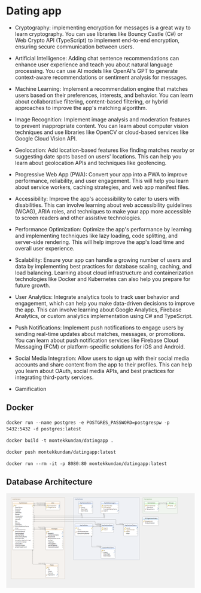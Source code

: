 # Dating app

- Cryptography: implementing encryption for messages is a great way to learn cryptography. You can use libraries like Bouncy Castle (C#) or Web Crypto API (TypeScript) to implement end-to-end encryption, ensuring secure communication between users.

- Artificial Intelligence: Adding chat sentence recommendations can enhance user experience and teach you about natural language processing. You can use AI models like OpenAI's GPT to generate context-aware recommendations or sentiment analysis for messages.

- Machine Learning: Implement a recommendation engine that matches users based on their preferences, interests, and behavior. You can learn about collaborative filtering, content-based filtering, or hybrid approaches to improve the app's matching algorithm.

- Image Recognition: Implement image analysis and moderation features to prevent inappropriate content. You can learn about computer vision techniques and use libraries like OpenCV or cloud-based services like Google Cloud Vision API.

- Geolocation: Add location-based features like finding matches nearby or suggesting date spots based on users' locations. This can help you learn about geolocation APIs and techniques like geofencing.

- Progressive Web App (PWA): Convert your app into a PWA to improve performance, reliability, and user engagement. This will help you learn about service workers, caching strategies, and web app manifest files.

- Accessibility: Improve the app's accessibility to cater to users with disabilities. This can involve learning about web accessibility guidelines (WCAG), ARIA roles, and techniques to make your app more accessible to screen readers and other assistive technologies.

- Performance Optimization: Optimize the app's performance by learning and implementing techniques like lazy loading, code splitting, and server-side rendering. This will help improve the app's load time and overall user experience.

- Scalability: Ensure your app can handle a growing number of users and data by implementing best practices for database scaling, caching, and load balancing. Learning about cloud infrastructure and containerization technologies like Docker and Kubernetes can also help you prepare for future growth.

- User Analytics: Integrate analytics tools to track user behavior and engagement, which can help you make data-driven decisions to improve the app. This can involve learning about Google Analytics, Firebase Analytics, or custom analytics implementation using C# and TypeScript.

- Push Notifications: Implement push notifications to engage users by sending real-time updates about matches, messages, or promotions. You can learn about push notification services like Firebase Cloud Messaging (FCM) or platform-specific solutions for iOS and Android.

- Social Media Integration: Allow users to sign up with their social media accounts and share content from the app to their profiles. This can help you learn about OAuth, social media APIs, and best practices for integrating third-party services.

- Gamification

## Docker

`docker run --name postgres -e POSTGRES_PASSWORD=postgrespw -p 5432:5432 -d postgres:latest`

`docker build -t montekkundan/datingapp .`

`docker push montekkundan/datingapp:latest`

`docker run --rm -it -p 8080:80 montekkundan/datingapp:latest`

## Database Architecture

![Image](assets/database.png)

